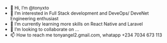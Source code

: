 - 👋 Hi, I’m @tonyxto
- 👀 I’m interested in Full Stack development and DeveOps/ DeveNet Engineering enthusiast
- 🌱 I’m currently learning more skills on React Native and Laravel
- 💞️ I’m looking to collaborate on ...
- 📫 How to reach me tonyangel2.gmail.com, whatapp +234 7034 673 113

<!---
tonyxto/tonyxto is a ✨ special ✨ repository because its `README.md` (this file) appears on your GitHub profile.
You can click the Preview link to take a look at your changes.
--->
